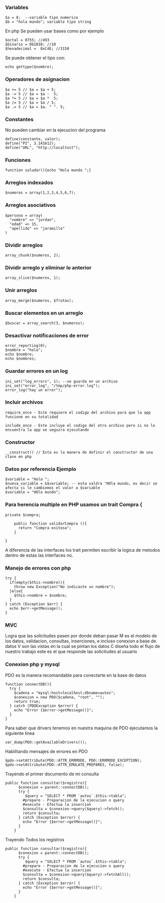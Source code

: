 ### Variables

```
$a = 8;  --variable tipo numerica
$b = "hola mundo"; variable tipo string
```

En php Se pueden usar bases como por ejemplo

```
$octal = 0755; //493
$binario = 0b1010; //10
$hexadecimal =  0xC4E; //3150
```

Se puede obtener el tipo con:

```
echo gettype($nombre);
```

### Operadores de asignacion

```
$a += 5 // $a = $a + 5;
$a -= 5 // $a = $a -  5;
$a *= 5 // $a = $a *  5;
$a /= 5 // $a = $a / 5;
$a .= 5 // $a = $a. " ". 5;
```

### Constantes

No pueden cambiar en la ejecucion del programa

```
define(constante, valor);
define("PI", 3.141612);
define("URL", "http://localtost");
```

### Funciones

```
function saludar(){echo "Hola mundo ";}
```

### Arreglos indexados

```
$numeros = array(1,2,3,4,5,6,7);
```

### Arreglos asociativos

```
$persona = array(
  "nombre" => "jordan",
  "edad" => 15,
  "apellido" => "jaramillo"
)
```

### Dividir arreglos

```
array_chunk($numeros, 2);
```

### Dividir arreglo y eliminar lo anterior

```
array_slice($numeros, 1);
```

### Unir arreglos

```
array_merge($numeros, $frutas);
```

### Buscar elementos en un arreglo

```
$buscar = array_search(3, $numeros);
```

### Desactivar notificaciones de error

```
error_reporting(0);
$nombre = "hola";
echo $nombre;
echo $nombres;
```

### Guardar errores en un log

```
ini_set("log_errors", 1); --se guarda en un archivo
ini_set("error_log", "/tmp/php-error.log");
error_log("hay un error");
```

### Incluir archivos

```
require_once - Este requiere el codigo del archivo para que la app funcione en su totalidad
```

```
include_once - Este incluye el codigo del otro archivo pero si no lo encuentra la app se seguira ejecutando
```

### Constructor

```
__construct() // Esta es la manera de definir el constructor de una clase en php
```

### Datos por referencia Ejemplo

```
$variable = "Hola ";
$nueva_variable = &$variable; -- esta valdra "HOla mundo, es decir se afecta si le cambiomos el valor a $variable
$variable = "HOla mundo";
```

### Para herencia multiple en PHP usamos un trait Compra {

```
private $compra;

    public function validarCompra (){
      return "Compra exitosa";
    }

}
```

A diferencia de las interfaces los trait permiten escribir la logica de metodos dentro de estas las interfaces no.

### Manejo de errores con php

```
try {
  if(empty($this->nombre)){
    throw new Exception("No indicaste un nombre");
  }else{
    $this->nombre = $nombre;
  }
} catch (Exception $err) {
  echo $err->getMessage();
}
```

### MVC

Logra que las solicitudes pasen por donde deban pasar
M es el modelo de los datos, validacion, consultas, inserciones, e incluso conexion a base de datos
V son las vistas en la cual se pintan los datos
C diseña todo el flujo de nuestro trabajo este es el que responde las solicitudes al usuario

### Conexion php y mysql

PDO es la manera recomandable para conectarte en la base de datos

```
function connectDB(){
  try {
    $cadena = "mysql:host=localhost;dbname=autos";
    $conexion = new PDO($cadena, "root", "");
    return true;
  } catch (PDOException $error) {
    echo "Error {$error->getMessage()}";
  }
}
```

Para saber que drivers tenemos en nuestra maquina de PDO ejecutamos la siguiente linea

```
var_dump(PDO::getAvailableDrivers());
```

Habilitando mensajes de errores en PDO

```
$pdo->setAttribute(PDO::ATTR_ERRMODE, PDO::ERRMODE_EXCEPTION);
$pdo->setAttribute(PDO::ATTR_EMULATE_PREPARES, false);
```

Trayendo el primer documento de mi consulta

```
public function consultar($registro){
      $conexion = parent::connectDB();
      try {
         $query = "SELECT * FROM `autos`.$this->tabla";
        #prepare - Preparacion de la ejecucion o query
        #execute - Efectua la insercion
        $consulta = $conexion->query($query)->fetch();
        return $consulta;
      } catch (Exception $error) {
        echo "Error {$error->getMessage()}";
      }
    }
```

Trayendo Todos los registros

```
public function consultar($registro){
      $conexion = parent::connectDB();
      try {
         $query = "SELECT * FROM `autos`.$this->tabla";
        #prepare - Preparacion de la ejecucion o query
        #execute - Efectua la insercion
        $consulta = $conexion->query($query)->fetchAll();
        return $consulta;
      } catch (Exception $error) {
        echo "Error {$error->getMessage()}";
      }
    }
```
